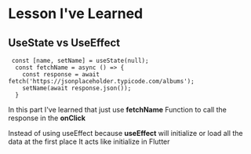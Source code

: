 # Lesson I've Learned 


## UseState vs UseEffect
```
 const [name, setName] = useState(null);
  const fetchName = async () => {
    const response = await fetch('https://jsonplaceholder.typicode.com/albums');
    setName(await response.json());
  }
```
In this part I've learned that just use **fetchName** Function to call the response in the **onClick**

Instead of using useEffect because **useEffect** will initialize or load all the data at the first place
It acts like initialize in Flutter 


